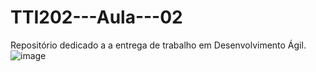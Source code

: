 # TTI202---Aula---02
Repositório dedicado a a entrega de trabalho em Desenvolvimento Ágil.
![image](https://user-images.githubusercontent.com/110987163/221557638-df066f33-00ca-4c57-adef-3597a604fa27.png)
